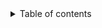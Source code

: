 <details markdown="1">

<summary markdown="0">Table of contents</summary>

1. placeholder
{:toc}

</details>